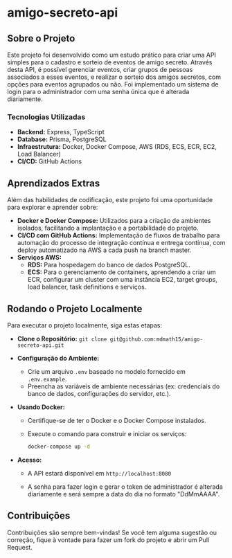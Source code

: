 # amigo-secreto-api

## Sobre o Projeto

Este projeto foi desenvolvido como um estudo prático para criar uma API simples para o cadastro e sorteio de eventos de amigo secreto. Através desta API, é possível gerenciar eventos, criar grupos de pessoas associados a esses eventos, e realizar o sorteio dos amigos secretos, com opções para eventos agrupados ou não. Foi implementado um sistema de login para o administrador com uma senha única que é alterada diariamente.

### Tecnologias Utilizadas

- **Backend:** Express, TypeScript
- **Database:** Prisma, PostgreSQL
- **Infraestrutura:** Docker, Docker Compose, AWS (RDS, ECS, ECR, EC2, Load Balancer)
- **CI/CD:** GitHub Actions

## Aprendizados Extras

Além das habilidades de codificação, este projeto foi uma oportunidade para explorar e aprender sobre:

- **Docker e Docker Compose:** Utilizados para a criação de ambientes isolados, facilitando a implantação e a portabilidade do projeto.
- **CI/CD com GitHub Actions:** Implementação de fluxos de trabalho para automação do processo de integração contínua e entrega contínua, com deploy automatizado na AWS a cada push na branch master.
- **Serviços AWS:**
  - **RDS:** Para hospedagem do banco de dados PostgreSQL.
  - **ECS:** Para o gerenciamento de containers, aprendendo a criar um ECR, configurar um cluster com uma instância EC2, target groups, load balancer, task definitions e serviços.

## Rodando o Projeto Localmente

Para executar o projeto localmente, siga estas etapas:

- **Clone o Repositório:**
  `git clone git@github.com:mdmath15/amigo-secreto-api.git`
- **Configuração do Ambiente:**
  - Crie um arquivo `.env` baseado no modelo fornecido em `.env.example`.
  - Preencha as variáveis de ambiente necessárias (ex: credenciais do banco de dados, configurações do servidor, etc.).
- **Usando Docker:**

  - Certifique-se de ter o Docker e o Docker Compose instalados.
  - Execute o comando para construir e iniciar os serviços:

    ```bash
    docker-compose up -d
    ```

- **Acesso:**

  - A API estará disponível em `http://localhost:8080`

  - A senha para fazer login e gerar o token de administrador é alterada diariamente e será sempre a data do dia no formato "DdMmAAAA".

## Contribuições

Contribuições são sempre bem-vindas! Se você tem alguma sugestão ou correção, fique à vontade para fazer um fork do projeto e abrir um Pull Request.

